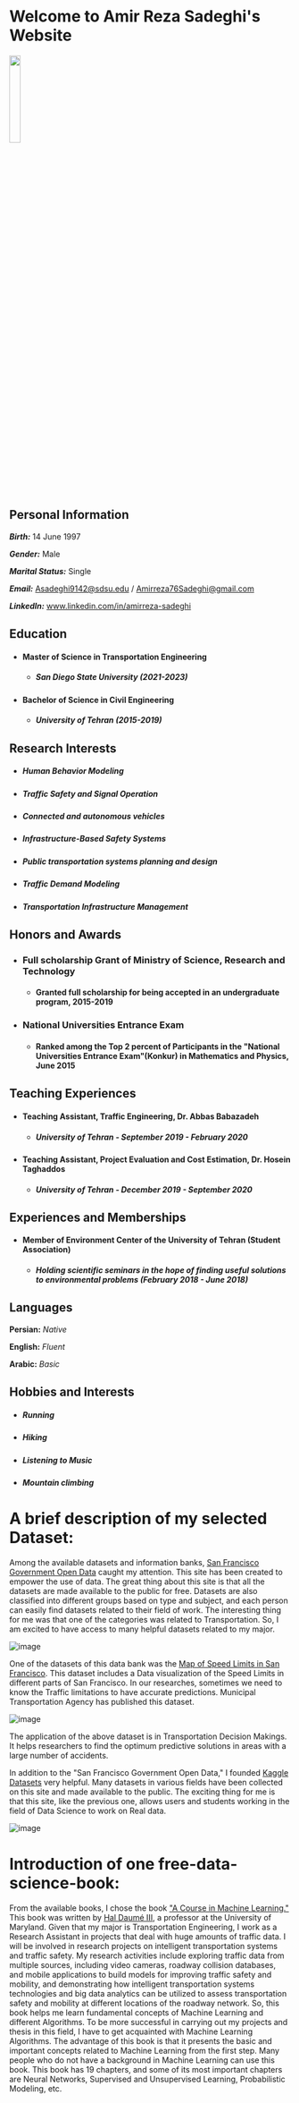 # Welcome to Amir Reza Sadeghi's Website


<img src="https://user-images.githubusercontent.com/89832611/131472979-a0d52866-2bf7-4866-a84b-f8970b8c408e.jpg" width="20%">

## Personal Information


 **_Birth:_** 14 June 1997
 
 **_Gender:_** Male
 
 **_Marital Status:_** Single
 
 **_Email:_** Asadeghi9142@sdsu.edu / Amirreza76Sadeghi@gmail.com
 
 **_LinkedIn:_** www.linkedin.com/in/amirreza-sadeghi
 
## Education

* #### Master of Science in Transportation Engineering
  * ##### San Diego State University (_2021-2023_)

* #### Bachelor of Science in Civil Engineering
  * ##### University of Tehran (_2015-2019_)

## Research Interests

* ##### Human Behavior Modeling
* ##### Traffic Safety and Signal Operation
* ##### Connected and autonomous vehicles
* ##### Infrastructure-Based Safety Systems
* ##### Public transportation systems planning and design
* ##### Traffic Demand Modeling
* ##### Transportation Infrastructure Management

## Honors and Awards

* ### Full scholarship Grant of Ministry of Science, Research and Technology
  * #### Granted full scholarship for being accepted in an undergraduate program, 2015-2019

* ### National Universities Entrance Exam
  * #### Ranked among the Top 2 percent of Participants in the "National Universities Entrance Exam"(Konkur) in Mathematics and Physics, June 2015

## Teaching Experiences

* #### Teaching Assistant, Traffic Engineering, Dr. Abbas Babazadeh
  * ##### University of Tehran - September 2019 - February 2020

* #### Teaching Assistant, Project Evaluation and Cost Estimation, Dr. Hosein Taghaddos
  * ##### University of Tehran - December 2019 - September 2020

## Experiences and Memberships

* #### Member of Environment Center of the University of Tehran (Student Association)
  * ##### Holding scientific seminars in the hope of finding useful solutions to environmental problems (February 2018 - June 2018)

## Languages

**Persian:** _Native_

**English:** _Fluent_

**Arabic:** _Basic_

## Hobbies and Interests

* ##### Running
* ##### Hiking
* ##### Listening to Music
* ##### Mountain climbing

# A brief description of my selected Dataset:
Among the available datasets and information banks, [San Francisco Government Open Data](https://datasf.org/opendata/) caught my attention. This site has been created to empower the use of data. The great thing about this site is that all the datasets are made available to the public for free. Datasets are also classified into different groups based on type and subject, and each person can easily find datasets related to their field of work. The interesting thing for me was that one of the categories was related to Transportation. So, I am excited to have access to many helpful datasets related to my major. 

![image](https://user-images.githubusercontent.com/89832611/131627129-20b58c2c-96f4-4d11-836a-e975a77e6734.png)

One of the datasets of this data bank was the [Map of Speed Limits in San Francisco](https://data.sfgov.org/Transportation/Map-of-Speed-Limits/ttcm-fwt2). This dataset includes a Data visualization of the Speed Limits in different parts of San Francisco. In our researches, sometimes we need to know the Traffic limitations to have accurate predictions. Municipal Transportation Agency has published this dataset.

![image](https://user-images.githubusercontent.com/89832611/131627424-b3878ce7-3352-4027-afd6-1ef3c46bb89f.png)

The application of the above dataset is in Transportation Decision Makings. It helps researchers to find the optimum predictive solutions in areas with a large number of accidents. 

In addition to the "San Francisco Government Open Data," I founded [Kaggle Datasets](https://www.kaggle.com/datasets) very helpful. Many datasets in various fields have been collected on this site and made available to the public. The exciting thing for me is that this site, like the previous one, allows users and students working in the field of Data Science to work on Real data. 

![image](https://user-images.githubusercontent.com/89832611/131627618-998e4810-7cb4-4d63-81f4-381d0a984bcd.png)

# Introduction of one free-data-science-book:
From the available books, I chose the book ["A Course in Machine Learning."](http://ciml.info/) This book was written by  [Hal Daumé III](http://users.umiacs.umd.edu/~hal/), a professor at the University of Maryland. Given that my major is Transportation Engineering, I work as a Research Assistant in projects that deal with huge amounts of traffic data. I will be involved in research projects on intelligent transportation systems and traffic safety. My research activities include exploring traffic data from multiple sources, including video cameras, roadway collision databases, and mobile applications to build models for improving traffic safety and mobility, and demonstrating how intelligent transportation systems technologies and big data analytics can be utilized to assess transportation safety and mobility at different locations of the roadway network. So, this book helps me learn fundamental concepts of Machine Learning and different Algorithms. To be more successful in carrying out my projects and thesis in this field, I have to get acquainted with Machine Learning Algorithms. The advantage of this book is that it presents the basic and important concepts related to Machine Learning from the first step. Many people who do not have a background in Machine Learning can use this book. This book has 19 chapters, and some of its most important chapters are Neural Networks, Supervised and Unsupervised Learning, Probabilistic Modeling, etc. 



